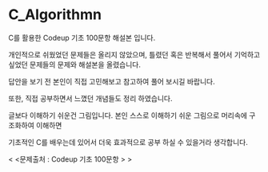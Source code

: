 # C_Algorithmn

C를 활용한 Codeup 기초 100문항 해설본 입니다.

개인적으로 쉬웠었던 문제들은 올리지 않았으며, 틀렸던 혹은 반복해서 풀어서 기억하고 싶었던 문제들의 문제와 해설본을 올렸습니다.

답안을 보기 전 본인이 직접 고민해보고 참고하여 풀어 보시길 바랍니다.

또한, 직접 공부하면서 느꼈던 개념들도 정리 하였습니다.

글보다 이해하기 쉬운건 그림입니다. 본인 스스로 이해하기 쉬운 그림으로 머리속에 구조화하여 이해하면

기초적인 C를 배우는데 있어서 더욱 효과적으로 공부 하실 수 있을거라 생각합니다.

< <문제출처 : Codeup 기초 100문항 > > 
